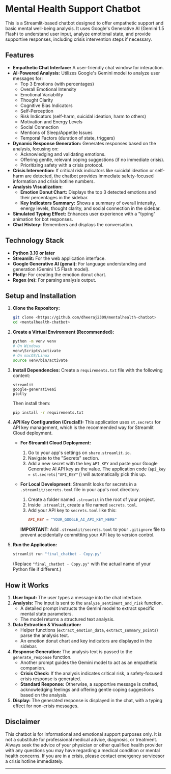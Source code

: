 # Mental Health Support Chatbot

This is a Streamlit-based chatbot designed to offer empathetic support and basic mental well-being analysis. It uses Google's Generative AI (Gemini 1.5 Flash) to understand user input, analyze emotional state, and provide supportive responses, including crisis intervention steps if necessary.

## Features

*   **Empathetic Chat Interface:** A user-friendly chat window for interaction.
*   **AI-Powered Analysis:** Utilizes Google's Gemini model to analyze user messages for:
    *   Top 3 Emotions (with percentages)
    *   Overall Emotional Intensity
    *   Emotional Variability
    *   Thought Clarity
    *   Cognitive Bias Indicators
    *   Self-Perception
    *   Risk Indicators (self-harm, suicidal ideation, harm to others)
    *   Motivation and Energy Levels
    *   Social Connection
    *   Mentions of Sleep/Appetite Issues
    *   Temporal Factors (duration of state, triggers)
*   **Dynamic Response Generation:** Generates responses based on the analysis, focusing on:
    *   Acknowledging and validating emotions.
    *   Offering gentle, relevant coping suggestions (if no immediate crisis).
    *   Prioritizing safety with a crisis protocol.
*   **Crisis Intervention:** If critical risk indicators like suicidal ideation or self-harm are detected, the chatbot provides immediate safety-focused information and crisis hotline numbers.
*   **Analysis Visualization:**
    *   **Emotion Donut Chart:** Displays the top 3 detected emotions and their percentages in the sidebar.
    *   **Key Indicators Summary:** Shows a summary of overall intensity, energy levels, thought clarity, and social connection in the sidebar.
*   **Simulated Typing Effect:** Enhances user experience with a "typing" animation for bot responses.
*   **Chat History:** Remembers and displays the conversation.

## Technology Stack

*   **Python 3.10 or later**
*   **Streamlit:** For the web application interface.
*   **Google Generative AI (genai):** For language understanding and generation (Gemini 1.5 Flash model).
*   **Plotly:** For creating the emotion donut chart.
*   **Regex (re):** For parsing analysis output.

## Setup and Installation

1.  **Clone the Repository:**
    ```bash
    git clone <https://github.com/dheeraj2309/mentalhealth-chatbot>
    cd <mentalhealth-chatbot>
    ```

2.  **Create a Virtual Environment (Recommended):**
    ```bash
    python -m venv venv
    # On Windows
    venv\Scripts\activate
    # On macOS/Linux
    source venv/bin/activate
    ```

3.  **Install Dependencies:**
    Create a `requirements.txt` file with the following content:
    ```
    streamlit
    google-generativeai
    plotly
    ```
    Then install them:
    ```bash
    pip install -r requirements.txt
    ```

4.  **API Key Configuration (Crucial!):**
    This application uses `st.secrets` for API key management, which is the recommended way for Streamlit Cloud deployment.

    *   **For Streamlit Cloud Deployment:**
        1.  Go to your app's settings on `share.streamlit.io`.
        2.  Navigate to the "Secrets" section.
        3.  Add a new secret with the key `API_KEY` and paste your Google Generative AI API key as the value.
        The application code (`api_key = st.secrets["API_KEY"]`) will automatically pick this up.

    *   **For Local Development:**
        Streamlit looks for secrets in a `.streamlit/secrets.toml` file in your app's root directory.
        1.  Create a folder named `.streamlit` in the root of your project.
        2.  Inside `.streamlit`, create a file named `secrets.toml`.
        3.  Add your API key to `secrets.toml` like this:
            ```toml
            API_KEY = "YOUR_GOOGLE_AI_API_KEY_HERE"
            ```
        **IMPORTANT:** Add `.streamlit/secrets.toml` to your `.gitignore` file to prevent accidentally committing your API key to version control.

5.  **Run the Application:**
    ```bash
    streamlit run "final_chatbot - Copy.py"
    ```
    (Replace `"final_chatbot - Copy.py"` with the actual name of your Python file if different.)

## How it Works

1.  **User Input:** The user types a message into the chat interface.
2.  **Analysis:** The input is sent to the `analyze_sentiment_and_risk` function.
    *   A detailed prompt instructs the Gemini model to extract specific mental state parameters.
    *   The model returns a structured text analysis.
3.  **Data Extraction & Visualization:**
    *   Helper functions (`extract_emotion_data`, `extract_summary_points`) parse the analysis text.
    *   An emotion donut chart and key indicators are displayed in the sidebar.
4.  **Response Generation:** The analysis text is passed to the `generate_response` function.
    *   Another prompt guides the Gemini model to act as an empathetic companion.
    *   **Crisis Check:** If the analysis indicates critical risk, a safety-focused crisis response is generated.
    *   **Standard Response:** Otherwise, a supportive message is crafted, acknowledging feelings and offering gentle coping suggestions based on the analysis.
5.  **Display:** The generated response is displayed in the chat, with a typing effect for non-crisis messages.

## Disclaimer

This chatbot is for informational and emotional support purposes only. It is not a substitute for professional medical advice, diagnosis, or treatment. Always seek the advice of your physician or other qualified health provider with any questions you may have regarding a medical condition or mental health concerns. If you are in a crisis, please contact emergency servicesor a crisis hotline immediately.

---
